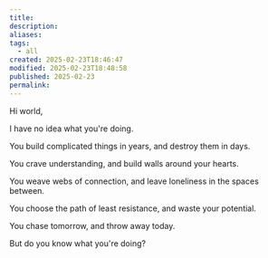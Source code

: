 ```yaml
---
title: 
description: 
aliases: 
tags:
  - all
created: 2025-02-23T18:46:47
modified: 2025-02-23T18:48:58
published: 2025-02-23
permalink: 
---
```


Hi world,

I have no idea what you're doing.

You build complicated things in years, and destroy them in days.

You crave understanding, and build walls around your hearts.

You weave webs of connection, and leave loneliness in the spaces between.

You choose the path of least resistance, and waste your potential.

You chase tomorrow, and throw away today.

But do you know what you're doing?
